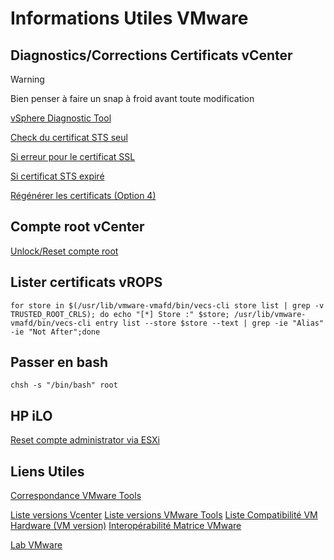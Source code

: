 # Informations Utiles VMware
## Diagnostics/Corrections Certificats vCenter
> [!WARNING]
> Bien penser à faire un snap à froid avant toute modification

[vSphere Diagnostic Tool](https://flings.vmware.com/vsphere-diagnostic-tool)

[Check du certificat STS seul](https://kb.vmware.com/s/article/79248?lang=en_us)

[Si erreur pour le certificat SSL](https://kb.vmware.com/s/article/80469)

[Si certificat STS expiré](https://kb.vmware.com/s/article/76719?lang=en_US)

[Régénérer les certificats (Option 4)](https://kb.vmware.com/s/article/2112283)

## Compte root vCenter
[Unlock/Reset compte root](https://pchawda.wordpress.com/2019/08/28/unlock-reset-password-of-root-account-on-vcenter-appliance-6-x/)

## Lister certificats vROPS
`for store in $(/usr/lib/vmware-vmafd/bin/vecs-cli store list | grep -v TRUSTED_ROOT_CRLS); do echo "[*] Store :" $store; /usr/lib/vmware-vmafd/bin/vecs-cli entry list --store $store --text | grep -ie "Alias" -ie "Not After";done`

## Passer en bash 
`chsh -s "/bin/bash" root`

## HP iLO
[Reset compte administrator via ESXi](https://www.virtualease.fr/vmware-configurer-hp-ilo-esxi/)

## Liens Utiles
[Correspondance VMware Tools](https://kb.vmware.com/s/article/86165)

[Liste versions Vcenter](https://kb.vmware.com/s/article/2143838)
[Liste versions VMware Tools](https://kb.vmware.com/s/article/86165)
[Liste Compatibilité VM Hardware (VM version)](https://docs.vmware.com/en/VMware-vSphere/7.0/com.vmware.vsphere.vm_admin.doc/GUID-64D4B1C9-CD5D-4C68-8B50-585F6A87EBA0.html)
[Interopérabilité Matrice VMware](https://interopmatrix.vmware.com/Interoperability)

[Lab VMware](https://labs.hol.vmware.com/HOL/catalogs/catalog/1936)
